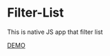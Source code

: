 # Filter-List
This is native JS app that filter list

<a href="https://codepen.io/SlavaJamm/pen/YjWwWe">DEMO</a>
